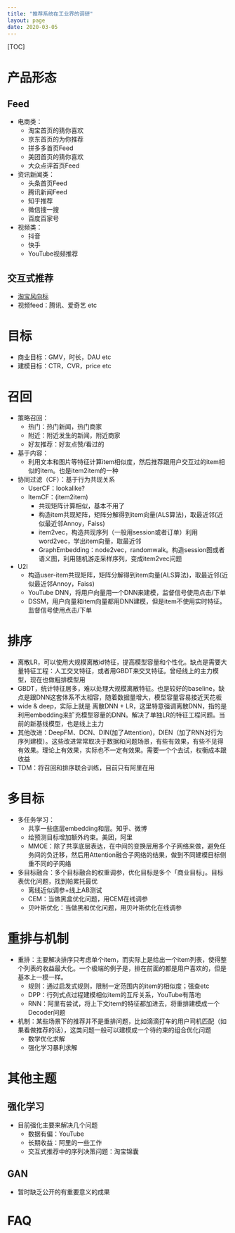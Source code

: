 ```yaml
---
title: "推荐系统在工业界的调研"
layout: page
date: 2020-03-05
---
```


[TOC]

# 产品形态
## Feed
- 电商类：
    - 淘宝首页的猜你喜欢
    - 京东首页的为你推荐
    - 拼多多首页Feed
    - 美团首页的猜你喜欢
    - 大众点评首页Feed
- 资讯新闻类：
    - 头条首页Feed
    - 腾讯新闻Feed
    - 知乎推荐
    - 微信搜一搜
    - 百度百家号
- 视频类：
    - 抖音
    - 快手
    - YouTube视频推荐

## 交互式推荐
- [淘宝风向标](https://mp.weixin.qq.com/s/oY9BBjAHUKZr6dVdnNtcbg)
- 视频feed：腾讯、爱奇艺 etc

# 目标
- 商业目标：GMV，时长，DAU etc
- 建模目标：CTR，CVR，price etc

# 召回
- 策略召回：
    - 热门：热门新闻，热门商家
    - 附近：附近发生的新闻，附近商家
    - 好友推荐：好友点赞/看过的
- 基于内容：
    - 利用文本和图片等特征计算item相似度，然后推荐跟用户交互过的item相似的item。也是item2item的一种
- 协同过滤（CF）：基于行为共现关系
    - UserCF：lookalike?
    - ItemCF：(item2item)
        - 共现矩阵计算相似，基本不用了
        - 构造item共现矩阵，矩阵分解得到item向量(ALS算法)，取最近邻(近似最近邻Annoy，Faiss)
        - item2vec，构造共现序列（一般用session或者订单）利用word2vec，学出item向量，取最近邻
        - GraphEmbedding：node2vec，randomwalk。构造session图或者语义图，利用随机游走采样序列，变成item2vec问题
- U2I
    - 构造user-item共现矩阵，矩阵分解得到item向量(ALS算法)，取最近邻(近似最近邻Annoy，Faiss)
    - YouTube DNN，将用户向量用一个DNN来建模，监督信号使用点击/下单
    - DSSM，用户向量和item向量都用DNN建模，但是item不使用实时特征。监督信号使用点击/下单



# 排序
- 离散LR，可以使用大规模离散id特征，提高模型容量和个性化。缺点是需要大量特征工程：人工交叉特征，或者用GBDT来交叉特征。曾经线上的主力模型，现在也做粗排模型用
- GBDT，统计特征居多，难以处理大规模离散特征。也是较好的baseline，缺点是跟DNN这套体系不太相容，随着数据量增大，模型容量容易接近天花板
- wide & deep，实际上就是 离散DNN + LR，这里特意强调离散DNN，指的是利用embedding来扩充模型容量的DNN。解决了单独LR的特征工程问题。当前的新基线模型，也是线上主力
- 其他改进：DeepFM、DCN、DIN(加了Attention)，DIEN（加了RNN对行为序列建模）。这些改进常常取决于数据和问题场景，有些有效果，有些不见得有效果。理论上有效果，实际也不一定有效果。需要一个个去试，权衡成本跟收益
- TDM：将召回和排序联合训练，目前只有阿里在用

# 多目标
- 多任务学习：
    - 共享一些底层embedding和层。知乎、微博
    - 给预测目标增加额外约束。美团，阿里
    - MMOE：除了共享底层表达，在中间的变换层用多个子网络来做，避免任务间的负迁移，然后用Attention融合子网络的结果，做到不同建模目标侧重不同的子网络
- 多目标融合：多个目标融合的权重调参，优化目标是多个「商业目标」。目标表优化问题，找到帕累托最优
    - 离线近似调参+线上AB测试
    - CEM：当做黑盒优化问题，用CEM在线调参
    - 贝叶斯优化：当做黑和优化问题，用贝叶斯优化在线调参

# 重排与机制
- 重排：主要解决排序只考虑单个item，而实际上是给出一个item列表，使得整个列表的收益最大化。一个极端的例子是，排在前面的都是用户喜欢的，但是基本上一模一样。
    - 规则：通过启发式规则，限制一定范围内的item的相似度；强查etc
    - DPP：行列式点过程建模相似item的互斥关系，YouTube有落地
    - RNN：阿里有尝试，将上下文item的特征都加进去，将重排建模成一个Decoder问题
- 机制：某些场景下的推荐并不是重排问题，比如滴滴打车的用户司机匹配（如果看做推荐的话），这类问题一般可以建模成一个待约束的组合优化问题
    - 数学优化求解
    - 强化学习暴利求解

# 其他主题
## 强化学习
- 目前强化主要来解决几个问题
    - 数据有偏：YouTube
    - 长期收益：阿里的一些工作
    - 交互式推荐中的序列决策问题：淘宝锦囊
## GAN
- 暂时缺乏公开的有重要意义的成果

# FAQ
